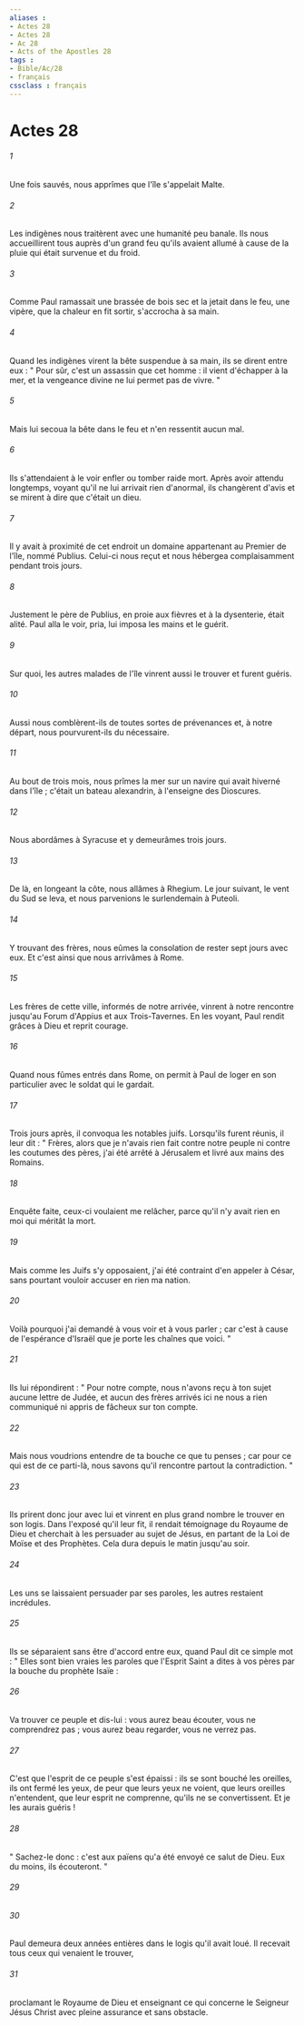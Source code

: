 ```yaml
---
aliases : 
- Actes 28
- Actes 28
- Ac 28
- Acts of the Apostles 28
tags : 
- Bible/Ac/28
- français
cssclass : français
---
```


# Actes 28

###### 1
Une fois sauvés, nous apprîmes que l'île s'appelait Malte. 
###### 2
Les indigènes nous traitèrent avec une humanité peu banale. Ils nous accueillirent tous auprès d'un grand feu qu'ils avaient allumé à cause de la pluie qui était survenue et du froid. 
###### 3
Comme Paul ramassait une brassée de bois sec et la jetait dans le feu, une vipère, que la chaleur en fit sortir, s'accrocha à sa main. 
###### 4
Quand les indigènes virent la bête suspendue à sa main, ils se dirent entre eux : " Pour sûr, c'est un assassin que cet homme : il vient d'échapper à la mer, et la vengeance divine ne lui permet pas de vivre. " 
###### 5
Mais lui secoua la bête dans le feu et n'en ressentit aucun mal. 
###### 6
Ils s'attendaient à le voir enfler ou tomber raide mort. Après avoir attendu longtemps, voyant qu'il ne lui arrivait rien d'anormal, ils changèrent d'avis et se mirent à dire que c'était un dieu. 
###### 7
Il y avait à proximité de cet endroit un domaine appartenant au Premier de l'île, nommé Publius. Celui-ci nous reçut et nous hébergea complaisamment pendant trois jours. 
###### 8
Justement le père de Publius, en proie aux fièvres et à la dysenterie, était alité. Paul alla le voir, pria, lui imposa les mains et le guérit. 
###### 9
Sur quoi, les autres malades de l'île vinrent aussi le trouver et furent guéris. 
###### 10
Aussi nous comblèrent-ils de toutes sortes de prévenances et, à notre départ, nous pourvurent-ils du nécessaire. 
###### 11
Au bout de trois mois, nous prîmes la mer sur un navire qui avait hiverné dans l'île ; c'était un bateau alexandrin, à l'enseigne des Dioscures. 
###### 12
Nous abordâmes à Syracuse et y demeurâmes trois jours. 
###### 13
De là, en longeant la côte, nous allâmes à Rhegium. Le jour suivant, le vent du Sud se leva, et nous parvenions le surlendemain à Puteoli. 
###### 14
Y trouvant des frères, nous eûmes la consolation de rester sept jours avec eux. Et c'est ainsi que nous arrivâmes à Rome. 
###### 15
Les frères de cette ville, informés de notre arrivée, vinrent à notre rencontre jusqu'au Forum d'Appius et aux Trois-Tavernes. En les voyant, Paul rendit grâces à Dieu et reprit courage. 
###### 16
Quand nous fûmes entrés dans Rome, on permit à Paul de loger en son particulier avec le soldat qui le gardait. 
###### 17
Trois jours après, il convoqua les notables juifs. Lorsqu'ils furent réunis, il leur dit : " Frères, alors que je n'avais rien fait contre notre peuple ni contre les coutumes des pères, j'ai été arrêté à Jérusalem et livré aux mains des Romains. 
###### 18
Enquête faite, ceux-ci voulaient me relâcher, parce qu'il n'y avait rien en moi qui méritât la mort. 
###### 19
Mais comme les Juifs s'y opposaient, j'ai été contraint d'en appeler à César, sans pourtant vouloir accuser en rien ma nation. 
###### 20
Voilà pourquoi j'ai demandé à vous voir et à vous parler ; car c'est à cause de l'espérance d'Israël que je porte les chaînes que voici. " 
###### 21
Ils lui répondirent : " Pour notre compte, nous n'avons reçu à ton sujet aucune lettre de Judée, et aucun des frères arrivés ici ne nous a rien communiqué ni appris de fâcheux sur ton compte. 
###### 22
Mais nous voudrions entendre de ta bouche ce que tu penses ; car pour ce qui est de ce parti-là, nous savons qu'il rencontre partout la contradiction. " 
###### 23
Ils prirent donc jour avec lui et vinrent en plus grand nombre le trouver en son logis. Dans l'exposé qu'il leur fit, il rendait témoignage du Royaume de Dieu et cherchait à les persuader au sujet de Jésus, en partant de la Loi de Moïse et des Prophètes. Cela dura depuis le matin jusqu'au soir. 
###### 24
Les uns se laissaient persuader par ses paroles, les autres restaient incrédules. 
###### 25
Ils se séparaient sans être d'accord entre eux, quand Paul dit ce simple mot : " Elles sont bien vraies les paroles que l'Esprit Saint a dites à vos pères par la bouche du prophète Isaïe : 
###### 26
Va trouver ce peuple et dis-lui : vous aurez beau écouter, vous ne comprendrez pas ; vous aurez beau regarder, vous ne verrez pas. 
###### 27
C'est que l'esprit de ce peuple s'est épaissi : ils se sont bouché les oreilles, ils ont fermé les yeux, de peur que leurs yeux ne voient, que leurs oreilles n'entendent, que leur esprit ne comprenne, qu'ils ne se convertissent. Et je les aurais guéris ! 
###### 28
" Sachez-le donc : c'est aux païens qu'a été envoyé ce salut de Dieu. Eux du moins, ils écouteront. " 
###### 29

###### 30
Paul demeura deux années entières dans le logis qu'il avait loué. Il recevait tous ceux qui venaient le trouver, 
###### 31
proclamant le Royaume de Dieu et enseignant ce qui concerne le Seigneur Jésus Christ avec pleine assurance et sans obstacle. 
